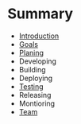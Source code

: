 # Summary

* [Introduction](README.md)
* [Goals](Goals.md)
* [Planing](Planing.md)
* Developing
* Building
* Deploying
* [Testing](Testing.md)
* Releasing
* Montioring
* [Team](TeamEvolution.md)

